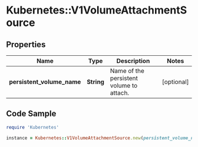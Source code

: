 # Kubernetes::V1VolumeAttachmentSource

## Properties

Name | Type | Description | Notes
------------ | ------------- | ------------- | -------------
**persistent_volume_name** | **String** | Name of the persistent volume to attach. | [optional] 

## Code Sample

```ruby
require 'Kubernetes'

instance = Kubernetes::V1VolumeAttachmentSource.new(persistent_volume_name: null)
```


